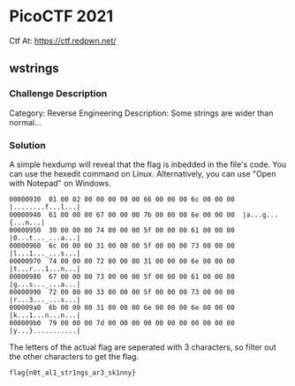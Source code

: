 # PicoCTF 2021
Ctf At: https://ctf.redpwn.net/

## wstrings
### Challenge Description
Category: Reverse Engineering
Description: Some strings are wider than normal...

### Solution
A simple hexdump will reveal that the flag is inbedded in the file's code. You can use the hexedit command on Linux. Alternatively, you can use "Open with Notepad" on Windows.

```
00000930  01 00 02 00 00 00 00 00 66 00 00 00 6c 00 00 00  |........f...l...|
00000940  61 00 00 00 67 00 00 00 7b 00 00 00 6e 00 00 00  |a...g...{...n...|
00000950  30 00 00 00 74 00 00 00 5f 00 00 00 61 00 00 00  |0...t..._...a...|
00000960  6c 00 00 00 31 00 00 00 5f 00 00 00 73 00 00 00  |l...1..._...s...|
00000970  74 00 00 00 72 00 00 00 31 00 00 00 6e 00 00 00  |t...r...1...n...|
00000980  67 00 00 00 73 00 00 00 5f 00 00 00 61 00 00 00  |g...s..._...a...|
00000990  72 00 00 00 33 00 00 00 5f 00 00 00 73 00 00 00  |r...3..._...s...|
000009a0  6b 00 00 00 31 00 00 00 6e 00 00 00 6e 00 00 00  |k...1...n...n...|
000009b0  79 00 00 00 7d 00 00 00 00 00 00 00 00 00 00 00  |y...}...........|
```
The letters of the actual flag are seperated with 3 characters, so filter out the other characters to get the flag.
```
flag{n0t_al1_str1ngs_ar3_sk1nny}
```
